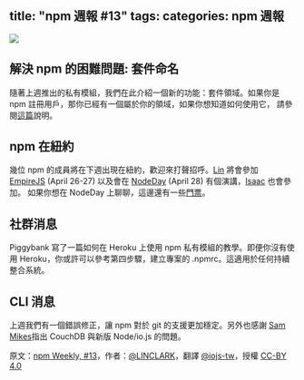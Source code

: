 title: "npm 週報 #13"
tags:
categories: npm 週報
---

![](http://41.media.tumblr.com/0afec5f54b41321b2b715dbfaf0a8480/tumblr_inline_nn6fwgtoPi1t68bpr_500.png)

## 解決 npm 的困難問題: 套件命名

隨著上週推出的私有模組，我們在此介紹一個新的功能：套件領域。如果你是 npm 註冊用戶，那你已經有一個屬於你的領域，如果你想知道如何使用它， 請參閱[這篇](http://blog.npmjs.org/post/116936804365/solving-npms-hard-problem-naming-packages)說明。

## npm 在紐約

幾位 npm 的成員將在下週出現在紐約，歡迎來打聲招呼。[Lin](https://twitter.com/linclark) 將會參加 [EmpireJS](http://empirejs.org/) (April 26-27) 以及會在 [NodeDay](http://nodeday.com/) (April 28) 有個演講，[Isaac](https://twitter.com/izs) 也會參加。 如果你想在 NodeDay 上聊聊，這邊還有一些[門票](https://ti.to/node-day-2015/node-day-new-york/with/udwwbu3-n9q)。

## 社群消息

Piggybank 寫了一篇如何在 Heroku 上使用 npm 私有模組的教學。即便你沒有使用 Heroku，你或許可以參考第四步驟，建立專案的 .npmrc。這適用於任何持續整合系統。

## CLI 消息

上週我們有一個錯誤修正，讓 npm 對於 git 的支援更加穩定。另外也感謝 [Sam Mikes](https://twitter.com/sammikes)指出 CouchDB 與新版 Node/io.js 的問題。

原文：[npm Weekly, #13](http://blog.npmjs.org/post/117031297945/npm-weekly-13)，作者：[@LINCLARK](http://linclark.tumblr.com/)，翻譯 [@iojs-tw](https://github.com/iojs/iojs-tw)，授權 [CC-BY 4.0](https://creativecommons.org/licenses/by/4.0/deed.zh_TW)
